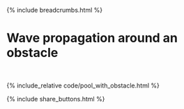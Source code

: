 {% include breadcrumbs.html %}

# Wave propagation around an obstacle
<div class="header_line"><br/></div>

{% include_relative code/pool_with_obstacle.html %}

<p style="clear: both;"></p>

{% include share_buttons.html %}